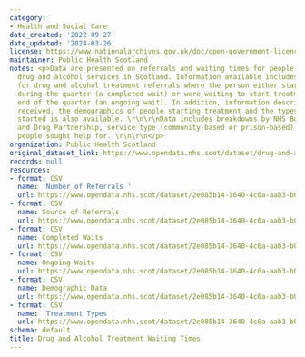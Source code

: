 ```yaml
---
category:
- Health and Social Care
date_created: '2022-09-27'
date_updated: '2024-03-26'
license: https://www.nationalarchives.gov.uk/doc/open-government-licence/version/3/
maintainer: Public Health Scotland
notes: <p>Data are presented on referrals and waiting times for people accessing specialist
  drug and alcohol services in Scotland. Information available includes waiting times
  for drug and alcohol treatment referrals where the person either started treatment
  during the quarter (a completed wait) or were waiting to start treatment at the
  end of the quarter (an ongoing wait). In addition, information describing the referrals
  received, the demographics of people starting treatment and the types of treatments
  started is also available. \r\n\r\nData includes breakdowns by NHS Board, Alcohol
  and Drug Partnership, service type (community-based or prison-based) and the substance(s)
  people sought help for. \r\n\r\n</p>
organization: Public Health Scotland
original_dataset_link: https://www.opendata.nhs.scot/dataset/drug-and-alcohol-treatment-waiting-times
records: null
resources:
- format: CSV
  name: 'Number of Referrals '
  url: https://www.opendata.nhs.scot/dataset/2e085b14-3640-4c6a-aab3-b04476d60718/resource/c16b6f2a-fc4d-4542-bb39-a0861b880b9e/download/numberofreferrals-31-12-2023.csv
- format: CSV
  name: Source of Referrals
  url: https://www.opendata.nhs.scot/dataset/2e085b14-3640-4c6a-aab3-b04476d60718/resource/bcf2e0c0-0f0d-46be-b58d-1de8b4210844/download/sourceofreferrals-31-12-2023.csv
- format: CSV
  name: Completed Waits
  url: https://www.opendata.nhs.scot/dataset/2e085b14-3640-4c6a-aab3-b04476d60718/resource/6a76fafd-e45c-43c5-96e6-c4f01bd33e96/download/completedwaits-31-12-2023.csv
- format: CSV
  name: Ongoing Waits
  url: https://www.opendata.nhs.scot/dataset/2e085b14-3640-4c6a-aab3-b04476d60718/resource/abf54d64-88de-47d8-9c31-49a959abc164/download/ongoingwaits-31-12-2023.csv
- format: CSV
  name: Demographic Data
  url: https://www.opendata.nhs.scot/dataset/2e085b14-3640-4c6a-aab3-b04476d60718/resource/0502ec31-f26d-47ee-83f5-3c2715276d8e/download/demographicsdata-31-12-2023.csv
- format: CSV
  name: 'Treatment Types '
  url: https://www.opendata.nhs.scot/dataset/2e085b14-3640-4c6a-aab3-b04476d60718/resource/e754eb67-db9e-4193-94f8-fc44172db68e/download/treatmenttypesdata-31-12-2023.csv
schema: default
title: Drug and Alcohol Treatment Waiting Times
---
```

